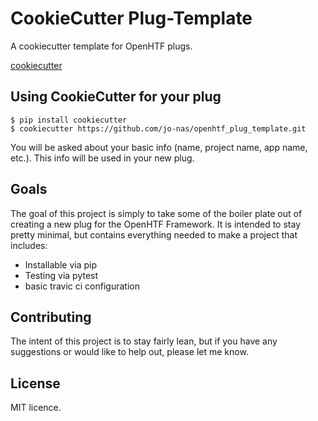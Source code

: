 CookieCutter Plug-Template
========================

A cookiecutter template for OpenHTF plugs.

[cookiecutter](https://github.com/audreyr/cookiecutter)


Using CookieCutter for your plug
-----------------------------------

    $ pip install cookiecutter
    $ cookiecutter https://github.com/jo-nas/openhtf_plug_template.git

You will be asked about your basic info (name, project name, app name, etc.).
This info will be used in your new plug.


Goals
-----

The goal of this project is simply to take some of the boiler plate out of creating a new plug for the OpenHTF Framework.
It is intended to stay pretty minimal, but contains everything needed to make a project that includes:

 * Installable via pip
 * Testing via pytest
 * basic travic ci configuration
 
Contributing
------------

The intent of this project is to stay fairly lean, but if you have any suggestions or would like to help out, please let me know.

License
-------

MIT licence.